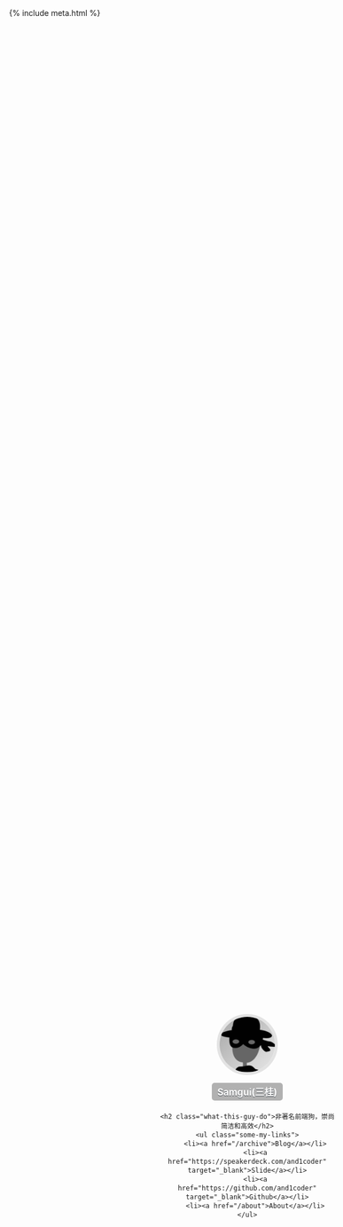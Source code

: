 <!DOCTYPE html>
<html>
<head>
    <meta charset="UTF-8"/>
    <title>Samgui(三桂)</title>
    {% include meta.html %}
    <!--link rel="apple-touch-startup-image" href="startup.png"/-->
    <style>
        html, body { overflow: hidden; margin: 0; }
        ul { margin: 0; padding: 0; list-style: none; }
        li { line-height: 1.8em; }
        .wrapper { position: absolute; left: 0; width: 320px; height: 350; top: 50%; left: 50%; margin: -175px 0 0 -160px; text-align: center; }
        .who-is-this-guy, .what-this-guy-do { position: relative; }
        .who-is-this-guy { color: #333; }
        .my-sexy-avatar { display: block; margin: 0 auto 10px; border-radius: 100px; border: 5px solid rgba(0, 0, 0, .1); }
        .you-can-call-me { display: inline-block; padding: 4px 10px; background: rgba(0, 0, 0, 0.3); color: #fff; font-size: .6em; text-shadow: 0 1px 0 #41474e; border-radius: 5px; }
        .what-this-guy-do { color: #999; font-weight: normal; font-size: 15px; letter-spacing: .12em; }
        .what-the-fuck { position: absolute; top: 0; left: 0; z-index: 0; width: 100%; height: 100%; pointer-events: none; }
        a { color: #4183c4; font-family: 'Open Sans', "Lucida Grande", Tahoma, Verdana, sans-serif; text-decoration: none; }
    </style>
</head>
<body>
<div class="wrapper">
    <h1 class="who-is-this-guy">
        <img class="my-sexy-avatar" width="100" height="100" src="/public/img/avatar.png" alt="Samgui(三桂)"/>
        <span class="you-can-call-me">Samgui(三桂)</span>
    </h1>

    <h2 class="what-this-guy-do">非著名前端狗，崇尚简洁和高效</h2>
    <ul class="some-my-links">
        <li><a href="/archive">Blog</a></li>
        <li><a href="https://speakerdeck.com/and1coder" target="_blank">Slide</a></li>
        <li><a href="https://github.com/and1coder" target="_blank">Github</a></li>
        <li><a href="/about">About</a></li>
    </ul>
</div>
<canvas class="what-the-fuck"></canvas>
<script>
    document.addEventListener('touchmove', function (e) {
        e.preventDefault();
    });

    var c = document.getElementsByTagName('canvas')[0], x = c.getContext('2d'), pr = window.devicePixelRatio || 1, w = window.innerWidth, h = window.innerHeight, f = 90, q, m = Math, r = 0, u = m.PI * 2, v = m.cos, z = m.random
    c.width = w * pr;
    c.height = h * pr;
    x.scale(pr, pr);
    x.globalAlpha = 0.6;
    function i() {
        x.clearRect(0, 0, w, h);
        q = [
            {x: 0, y: h * .7 + f},
            {x: 0, y: h * .7 - f}
        ];
        while (q[1].x < w + f) d(q[0], q[1]);
    }
    function d(i, j) {
        x.beginPath();
        x.moveTo(i.x, i.y);
        x.lineTo(j.x, j.y);
        var k = j.x + (z() * 2 - 0.25) * f, n = y(j.y);
        x.lineTo(k, n);
        x.closePath();
        r -= u / -50;
        x.fillStyle = '#' + (v(r) * 127 + 128 << 16 | v(r + u / 3) * 127 + 128 << 8 | v(r + u / 3 * 2) * 127 + 128).toString(16);
        x.fill();
        q[0] = q[1];
        q[1] = {x: k, y: n};
    }
    function y(p) {
        var t = p + (z() * 2 - 1.1) * f;
        return (t > h || t < 0) ? y(p) : t;
    }
    document.onclick = i;
    document.ontouchstart = i;
    i();
</script>
</body>
</html>
